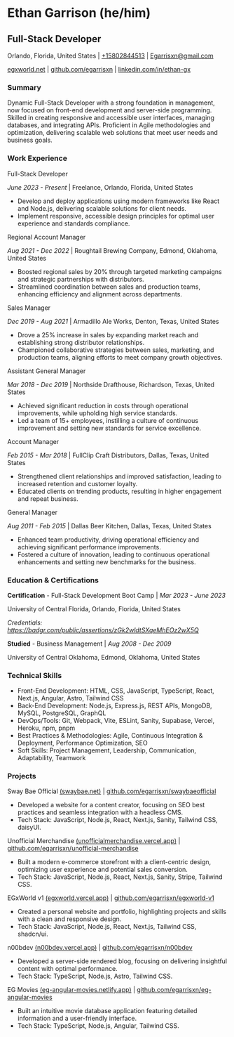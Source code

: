 # Ethan Garrison (he/him)

## Full-Stack Developer

Orlando, Florida, United States | [+15802844513](tel:+15802844513) | [Egarrisxn@gmail.com](mailto:egarrisxn@gmail.com)

[egxworld.net](https://egxworld.net) | [github.com/egarrisxn](https://github.com/egarrisxn) | [linkedin.com/in/ethan-gx](https://linkedin.com/in/ethan-gx)

### Summary

Dynamic Full-Stack Developer with a strong foundation in management, now focused on front-end development and server-side programming. Skilled in creating responsive and accessible user interfaces, managing databases, and integrating APIs. Proficient in Agile methodologies and optimization, delivering scalable web solutions that meet user needs and business goals.

### Work Experience

Full-Stack Developer

_June 2023 - Present_ | Freelance, Orlando, Florida, United States

- Develop and deploy applications using modern frameworks like React and Node.js, delivering scalable solutions for client needs.
- Implement responsive, accessible design principles for optimal user experience and standards compliance.

Regional Account Manager

_Aug 2021 - Dec 2022_ | Roughtail Brewing Company, Edmond, Oklahoma, United States

- Boosted regional sales by 20% through targeted marketing campaigns and strategic partnerships with distributors.
- Streamlined coordination between sales and production teams, enhancing efficiency and alignment across departments.

Sales Manager

_Dec 2019 - Aug 2021_ | Armadillo Ale Works, Denton, Texas, United States

- Drove a 25% increase in sales by expanding market reach and establishing strong distributor relationships.
- Championed collaborative strategies between sales, marketing, and production teams, aligning efforts to meet company growth objectives.

Assistant General Manager

_Mar 2018 - Dec 2019_ | Northside Drafthouse, Richardson, Texas, United States

- Achieved significant reduction in costs through operational improvements, while upholding high service standards.
- Led a team of 15+ employees, instilling a culture of continuous improvement and setting new standards for service excellence.

Account Manager

_Feb 2015 - Mar 2018_ | FullClip Craft Distributors, Dallas, Texas, United States

- Strengthened client relationships and improved satisfaction, leading to increased retention and customer loyalty.
- Educated clients on trending products, resulting in higher engagement and repeat business.

General Manager

_Aug 2011 - Feb 2015_ | Dallas Beer Kitchen, Dallas, Texas, United States

- Enhanced team productivity, driving operational efficiency and achieving significant performance improvements.
- Fostered a culture of innovation, leading to continuous operational enhancements and setting new benchmarks for the business.

### Education & Certifications

**Certification** - Full-Stack Development Boot Camp | _Mar 2023 - June 2023_

University of Central Florida, Orlando, Florida, United States

_Credentials: https://badgr.com/public/assertions/zGk2wldtSXqeMhEOz2wX5Q_

**Studied** - Business Management | _Aug 2008 - Dec 2009_

University of Central Oklahoma, Edmond, Oklahoma, United States

### Technical Skills

- Front-End Development: HTML, CSS, JavaScript, TypeScript, React, Next.js, Angular, Astro, Tailwind CSS
- Back-End Development: Node.js, Express.js, REST APIs, MongoDB, MySQL, PostgreSQL, GraphQL
- DevOps/Tools: Git, Webpack, Vite, ESLint, Sanity, Supabase, Vercel, Heroku, npm, pnpm
- Best Practices & Methodologies: Agile, Continuous Integration & Deployment, Performance Optimization, SEO
- Soft Skills: Project Management, Leadership, Communication, Adaptability, Teamwork

### Projects

Sway Bae Official [(swaybae.net)](https://swaybae.net) | [github.com/egarrisxn/swaybaeofficial](https://github.com/egarrisxn/swaybaeofficial)

- Developed a website for a content creator, focusing on SEO best practices and seamless integration with a headless CMS.
- Tech Stack: JavaScript, Node.js, React, Next.js, Sanity, Tailwind CSS, daisyUI.

Unofficial Merchandise [(unofficialmerchandise.vercel.app)](https://unofficialmerchandise.vercel.app) | [github.com/egarrisxn/unofficial-merchandise](https://github.com/egarrisxn/unofficial-merchandise)

- Built a modern e-commerce storefront with a client-centric design, optimizing user experience and potential sales conversion.
- Tech Stack: JavaScript, Node.js, React, Next.js, Sanity, Stripe, Tailwind CSS.

EGxWorld v1 [(egxworld.vercel.app)](https://egxworld.vercel.app) | [github.com/egarrisxn/egxworld-v1](https://github.com/egarrisxn/egxworld-v1)

- Created a personal website and portfolio, highlighting projects and skills with a clean and responsive design.
- Tech Stack: JavaScript, Node.js, React, Next.js, Tailwind CSS, shadcn/ui.

n00bdev [(n00bdev.vercel.app)](https://n00bdev.vercel.app) | [github.com/egarrisxn/n00bdev](https://github.com/egarrisxn/n00bdev)

- Developed a server-side rendered blog, focusing on delivering insightful content with optimal performance.
- Tech Stack: TypeScript, Node.js, Astro, Tailwind CSS.

EG Movies [(eg-angular-movies.netlify.app)](https://eg-angular-movies.netlify.app) | [github.com/egarrisxn/eg-angular-movies](https://github.com/egarrisxn/eg-angular-movies)

- Built an intuitive movie database application featuring detailed information and a user-friendly interface.
- Tech Stack: TypeScript, Node.js, Angular, Tailwind CSS.
